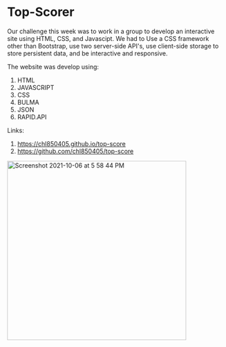 # Top-Scorer 

Our challenge this week was to work in a group to develop an interactive site using HTML, CSS, and Javascipt. We had to Use a CSS framework other than Bootstrap, use two server-side API's, use client-side storage to store persistent data, and be interactive and responsive. 

The website was develop using:

1. HTML
2. JAVASCRIPT
3. CSS
4. BULMA
5. JSON
6. RAPID.API


Links:
1. https://chl850405.github.io/top-score
2. https://github.com/chl850405/top-score




<img width="414" alt="Screenshot 2021-10-06 at 5 58 44 PM" src="https://user-images.githubusercontent.com/88798354/136289418-f8f6c46d-f563-4a18-83b4-020d457b8077.png">


